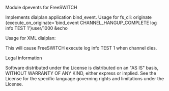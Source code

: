Module dpevents for FreeSWITCH

Implements dialplan application bind_event.
Usage for fs_cli:
originate {execute_on_originate='bind_event CHANNEL_HANGUP_COMPLETE log info TEST 1'}user/1000 &echo

Usage for XML dialplan:
<action application="bind_event" data="CHANNEL_HANGUP_COMPLETE log info TEST 1"/>

This will cause FreeSWITCH execute log info TEST 1 when channel dies.

Legal information

Software distributed under the License is distributed on an "AS IS" basis,
WITHOUT WARRANTY OF ANY KIND, either express or implied. See the License
for the specific language governing rights and limitations under the License.
